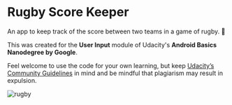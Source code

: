 # Rugby Score Keeper
An app to keep track of the score between two teams in a game of rugby. 🏉

This was created for the **User Input** module of Udacity's **Android Basics Nanodegree by Google**.

Feel welcome to use the code for your own learning, but keep [Udacity’s Community Guidelines](https://eu.udacity.com/legal/community-guidelines) in mind and be mindful that plagiarism may result in expulsion.

![rugby](https://user-images.githubusercontent.com/2998162/49905357-448c5680-fe65-11e8-8049-7664897b52d7.gif)
